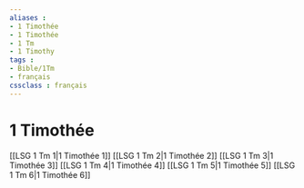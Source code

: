 ```yaml
---
aliases : 
- 1 Timothée
- 1 Timothée
- 1 Tm
- 1 Timothy
tags : 
- Bible/1Tm
- français
cssclass : français
---
```


# 1 Timothée

[[LSG 1 Tm 1|1 Timothée 1]]
[[LSG 1 Tm 2|1 Timothée 2]]
[[LSG 1 Tm 3|1 Timothée 3]]
[[LSG 1 Tm 4|1 Timothée 4]]
[[LSG 1 Tm 5|1 Timothée 5]]
[[LSG 1 Tm 6|1 Timothée 6]]
